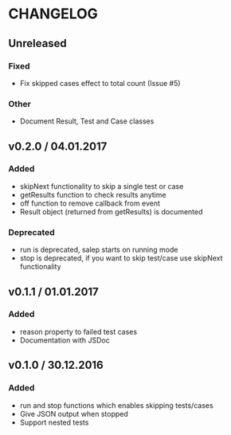 # CHANGELOG

## Unreleased

### Fixed

- Fix skipped cases effect to total count (Issue #5)

### Other

- Document Result, Test and Case classes

## v0.2.0 / 04.01.2017

### Added

- skipNext functionality to skip a single test or case
- getResults function to check results anytime
- off function to remove callback from event
- Result object (returned from getResults) is documented

### Deprecated

- run is deprecated, salep starts on running mode
- stop is deprecated, if you want to skip test/case use skipNext functionality

## v0.1.1 / 01.01.2017

### Added

- reason property to failed test cases
- Documentation with JSDoc

## v0.1.0 / 30.12.2016

### Added

- run and stop functions which enables skipping tests/cases
- Give JSON output when stopped
- Support nested tests